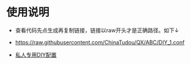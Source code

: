 # 使用说明
* 查看代码先点生成再复制链接，链接以raw开头才是正确路径。如下↓
* https://raw.githubusercontent.com/ChinaTudou/QX/ABC/DIY_1.conf


* [私人专用DIY配置](https://raw.githubusercontent.com/ChinaTudou/QX/ABC/DIY_1.conf)

